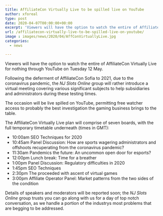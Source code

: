 ```yaml
---
title: AffiliateCon Virtually Live to be spilled live on YouTube
author: xforeal 
type: post
date: 2020-04-07T00:00:00+00:00
excerpt: 'Viewers will have the option to watch the entire of AffiliateCon Virtually Live for nothing through YouTube on Tuesday 12 May '
url: /affiliatecon-virtually-live-to-be-spilled-live-on-youtube/
image : images/news/2020/04/AffConVirtuallyLive.jpg
categories:
  - news

---
```

Viewers will have the option to watch the entire of AffiliateCon Virtually Live for nothing through YouTube on Tuesday 12 May. 

Following the deferment of AffiliateCon Sofia to 2021, due to the coronavirus pandemic, the _NJ Slots Online_ group will rather introduce a virtual meeting covering various significant subjects to help subsidiaries and administrators during these testing times. 

The occasion will be live spilled on YouTube, permitting free watcher access to probably the best investigation the gaming business brings to the table. 

The AffiliateCon Virtually Live plan will comprise of seven boards, with the full temporary timetable underneath (times in GMT): 

  * 10:00am SEO Techniques for 2020 
  * 10:45am Panel Discussion: How are sports wagering administrators and offshoots recuperating from the coronavirus pandemic? 
  * 11:30am Pandemics the future: An uncommon open door for esports? 
  * 12:00pm Lunch break: Time for a breather 
  * 1:00pm Panel Discussion: Regulatory difficulties in 2020 
  * 1:45pm SEO Techniques 
  * 2:30pm The proceeded with ascent of virtual games 
  * 3:00pm Affiliate Operator Panel: Market patterns from the two sides of the condition 

Details of speakers and moderators will be reported soon; the _NJ Slots Online_ group trusts you can go along with us for a day of top notch conversation, as we handle a portion of the industrys most problems that are begging to be addressed.
